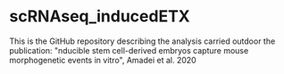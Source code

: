 # scRNAseq_inducedETX
This is the GitHub repository describing the analysis carried outdoor the publication: "nducible stem cell-derived embryos capture mouse morphogenetic events in vitro", Amadei et al. 2020
